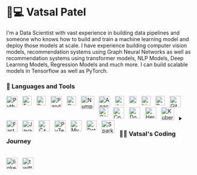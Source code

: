 # 🎃💻 Vatsal Patel

I'm a Data Scientist with vast experience in building data pipelines and someone who knows how to build and train a machine learning model and deploy those models at scale. I have experience building computer vision models, recommendation systems using Graph Neural Networks as well as recommendation systems using transformer models, NLP Models, Deep Learning Models, Regression Models and much more. I can build scalable models in Tensorflow as well as PyTorch.

### 🧰 Languages and Tools

<img align="left" alt="Python" width="30px" style="padding-right:10px;" src="https://cdn.jsdelivr.net/gh/devicons/devicon/icons/python/python-original-wordmark.svg" />

<img align="left" alt="Tensorflow" width="25px" style="padding-right:10px;" src="https://cdn.jsdelivr.net/gh/devicons/devicon/icons/tensorflow/tensorflow-original.svg" />

<img align="left" alt="PyTorch" width="25px" style="padding-right:10px;" src="https://cdn.jsdelivr.net/gh/devicons/devicon/icons/pytorch/pytorch-original.svg" />

<img align="left" alt="Pandas" width="30px" style="padding-right:10px;" src="https://cdn.jsdelivr.net/gh/devicons/devicon/icons/pandas/pandas-original-wordmark.svg" />

<img align="left" alt="Opencv" width="25px" style="padding-right:10px;" src="https://cdn.jsdelivr.net/gh/devicons/devicon/icons/opencv/opencv-original-wordmark.svg" />

<img align="left" alt="Numpy" width="35px" style="padding-right:10px;" src="https://cdn.jsdelivr.net/gh/devicons/devicon/icons/numpy/numpy-original-wordmark.svg" />

<img align="left" alt="Anaconda" width="30px" style="padding-right:10px;" src="https://cdn.jsdelivr.net/gh/devicons/devicon/icons/anaconda/anaconda-original-wordmark.svg" />

<img align="left" alt="Jupyter" width="25px" style="padding-right:10px;" src="https://cdn.jsdelivr.net/gh/devicons/devicon/icons/jupyter/jupyter-original-wordmark.svg" />

<img align="left" alt="Azure" width="20px" style="padding-right:10px;" src="https://cdn.jsdelivr.net/gh/devicons/devicon/icons/azure/azure-original.svg" />

<img align="left" alt="Linux" width="25px" style="padding-right:10px;" src="https://cdn.jsdelivr.net/gh/devicons/devicon/icons/linux/linux-original.svg" />

<img align="left" alt="Bash" width="25px" style="padding-right:10px;" src="https://cdn.jsdelivr.net/gh/devicons/devicon/icons/bash/bash-original.svg" />

<img align="left" alt="Git" width="30px" style="padding-right:10px;" src="https://cdn.jsdelivr.net/gh/devicons/devicon/icons/git/git-original-wordmark.svg" />

<img align="left" alt="GitHub" width="25px" style="padding-right:10px;" src="https://cdn.jsdelivr.net/gh/devicons/devicon/icons/github/github-original.svg" />

<img align="left" alt="Confluence" width="30px" style="padding-right:10px;" src="https://cdn.jsdelivr.net/gh/devicons/devicon/icons/confluence/confluence-original-wordmark.svg" />


<img align="left" alt="Docker" width="30px" style="padding-right:10px;" src="https://cdn.jsdelivr.net/gh/devicons/devicon/icons/docker/docker-original-wordmark.svg" />

<img align="left" alt="Heroku" width="30px" style="padding-right:10px;" src="https://cdn.jsdelivr.net/gh/devicons/devicon/icons/heroku/heroku-original-wordmark.svg" />

<img align="left" alt="Kubernetes" width="35px" style="padding-right:10px;" src="https://cdn.jsdelivr.net/gh/devicons/devicon/icons/kubernetes/kubernetes-plain-wordmark.svg" />

<img align="left" alt="Fastapi" width="30px" style="padding-right:10px;" src="https://cdn.jsdelivr.net/gh/devicons/devicon/icons/fastapi/fastapi-original-wordmark.svg" />

<img align="left" alt="Java" width="30px" style="padding-right:10px;" src="https://cdn.jsdelivr.net/gh/devicons/devicon/icons/java/java-original-wordmark.svg"/>

<img align="left" alt="C++" width="30px" style="padding-right:10px;" src="https://cdn.jsdelivr.net/gh/devicons/devicon/icons/cplusplus/cplusplus-line.svg" />

<img align="left" alt="PyTest" width="30px" style="padding-right:10px;" src="https://cdn.jsdelivr.net/gh/devicons/devicon/icons/pytest/pytest-original-wordmark.svg" />

<img align="left" alt="MySQL" width="30px" style="padding-right:10px;" src="https://cdn.jsdelivr.net/gh/devicons/devicon/icons/mysql/mysql-original-wordmark.svg" />

<img align="left" alt="Databricks" width="27px" style="padding-right:10px;" src="https://cdn.jsdelivr.net/gh/SQLPlayer/icons-and-symbols/popular/databricks.svg" />

<img align="left" alt="Spark" width="35px" style="padding-right:10px;" src="https://cdn.jsdelivr.net/gh/apache/spark-website/images/spark-logo.png" />
<br />
<br />
<br />

<details>
    <summary><h3>👨‍💻 Vatsal's Coding Journey</h3></summary>
    <p>I started my coding journey as a naive computer science student with a passion to learn everything I could about this programming world - code, unix, linux, theory. I started coding when I was in 8th grade, teaching myself C, and then worked my way up the language ladder with and upgrade to C++, then Java and eventually Python. I was introduced to the world of AI and Machine Learning when I was doing my under grad and since then there was nothing that could stop me, a desire to learn, a desire to be the best. A desire that landed me a Data Scientist Co-op at Ahold Delhaize USA. </p>
    <p> As a Machine Learning and a Data Scientist, I like to work on projects that include Deep Learning, Computer Vision, NLP, Recommendation Engines, Data Engineering. I have experience in building end-to-end machine learning systems using a host of ML Models, containerizing them using Docker and deploying it on a Kubernetes Cluster using platforms such as Azure and Seldon. I also have a soft spot for automation building automation pipelines </p>
    <p> I have a burning desire to keep on learning new stuff and I have no desire to stop, not right now, NEVER. </p>
</details>
<br />

<a href="https://www.linkedin.com/in/vatsalmpatel/">
         <img align="left" alt="linkedin" width="30px" style="padding-right:10px;" src="https://cdn.jsdelivr.net/gh/devicons/devicon/icons/linkedin/linkedin-original.svg" /> 
</a>

<a href="https://twitter.com/vatsalmpatel">
         <img align="left" alt="twitter" width="30px" style="padding-right:10px;" src="https://cdn.jsdelivr.net/gh/devicons/devicon/icons/twitter/twitter-original.svg" /> 
</a>

